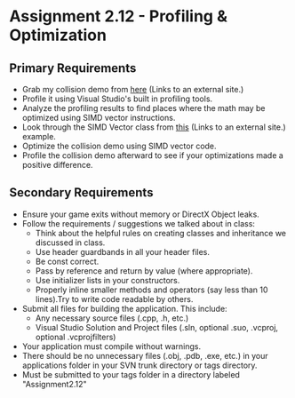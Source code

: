 # Assignment 2.12 - Profiling & Optimization

## Primary Requirements

- Grab my collision demo from [here](https://code.eaemgs.utah.edu/svn/eaemgs-C06/jbarnes/dropbox/EAE6310/Lecture%2012/CollisionDemo) (Links to an external site.)
- Profile it using Visual Studio's built in profiling tools.
- Analyze the profiling results to find places where the math may be optimized using SIMD vector instructions.
- Look through the SIMD Vector class from [this](https://code.eaemgs.utah.edu/svn/eaemgs-C06/jbarnes/dropbox/EAE6310/Lecture%2012/HWVector) (Links to an external site.) example.
- Optimize the collision demo using SIMD vector code.
- Profile the collision demo afterward to see if your optimizations made a positive difference.

## Secondary Requirements

- Ensure your game exits without memory or DirectX Object leaks.
- Follow the requirements / suggestions we talked about in class:
  - Think about the helpful rules on creating classes and inheritance we discussed in class.
  - Use header guardbands in all your header files.
  - Be const correct.
  - Pass by reference and return by value (where appropriate).
  - Use initializer lists in your constructors.
  - Properly inline smaller methods and operators (say less than 10 lines).Try to write code readable by others.
- Submit all files for building the application. This include:
  - Any necessary source files (.cpp, .h, etc.)
  - Visual Studio Solution and Project files (.sln, optional .suo, .vcproj, optional .vcprojfilters)
- Your application must compile without warnings.
- There should be no unnecessary files (.obj, .pdb, .exe, etc.) in your applications folder in your SVN trunk directory or tags directory.
- Must be submitted to your tags folder in a directory labeled "Assignment2.12"